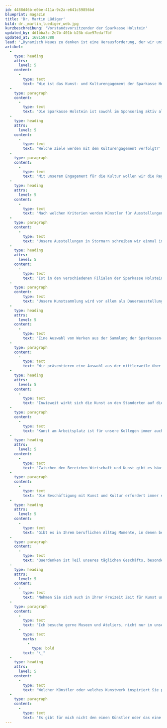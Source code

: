 ```yaml
---
id: 4488d46b-e0be-411a-9c2a-e641c59856bd
blueprint: magazin
title: 'Dr. Martin Lüdiger'
bild: dr._martin_luediger_web.jpg
kurzbeschreibung: 'Vorstandsvorsitzender der Sparkasse Holstein'
updated_by: 4d1bba3c-2e7b-401b-b23b-dae97edaf7bf
updated_at: 1681587388
lead: '„Dynamisch Neues zu denken ist eine Herausforderung, der wir uns täglich stellen.“'
artikel:
  -
    type: heading
    attrs:
      level: 5
    content:
      -
        type: text
        text: 'Wie ist das Kunst- und Kulturengagement der Sparkasse Holstein organisiert? Welche Schwerpunkte gibt es?'
  -
    type: paragraph
    content:
      -
        type: text
        text: 'Die Sparkasse Holstein ist sowohl im Sponsoring aktiv als auch über ihre Stiftungen im Bereich Kunst und Kultur engagiert. Das Engagement der Stiftungen der Sparkasse Holstein im Bereich Kunst und Kultur ist sehr umfassend. In Stormarn werden zum einen Initiativen der Region mit Fördermitteln unterstützt, zum anderen betreiben die Stiftungen die beiden Ausstellungshäuser der Galerie im Marstall Ahrensburg und der Galerie in der Wassermühle Trittau, aber auch das Atelierhaus Trittau. Aus den Ausstellungen speist sich die Kunstsammlung der Sparkassen-Kulturstiftung Stormarn, für die die Stiftungen aus den Ausstellungen ankaufen. Das Kunststipendium in der Wassermühle Trittau wird zudem jährlich ausgelobt und feiert in diesem Jahr 25-jähriges Jubiläum. Neben Stormarn engagieren wir uns auch in Ostholstein für die Kultur.'
  -
    type: heading
    attrs:
      level: 5
    content:
      -
        type: text
        text: 'Welche Ziele werden mit dem Kulturengagement verfolgt?'
  -
    type: paragraph
    content:
      -
        type: text
        text: 'Mit unserem Engagement für die Kultur wollen wir die Region beleben und zu einem attraktiven Umfeld für die Menschen beitragen. Kultur regt an, fördert den Austausch zwischen den Menschen und ist insofern ein wichtiger Standortfaktor für unsere Region.'
  -
    type: heading
    attrs:
      level: 5
    content:
      -
        type: text
        text: "Nach welchen Kriterien werden Künstler für Ausstellungen sowie für die Sammlung\_ausgewählt?"
  -
    type: paragraph
    content:
      -
        type: text
        text: 'Unsere Ausstellungen in Stormarn schreiben wir einmal im Jahr unter einem Jahresthema aus. Aus den eingehenden Bewerbungen wählt unser Beirat für Kunst und Kultur in einer Jurysitzung die Ausstellungen für das folgende Jahr aus. Eine Ausstellung in Trittau wird immer den StipendiatInnen gewidmet. Auch die StipendiatInnen werden über ein Bewerbungsverfahren von einer Fachjury ausgewählt.'
  -
    type: heading
    attrs:
      level: 5
    content:
      -
        type: text
        text: "Ist in den verschiedenen Filialen der Sparkasse Holstein dauerhaft oder\_temporär Kunst zu sehen? Können Filialen auch in Eigenregie Kunst ausstellen?"
  -
    type: paragraph
    content:
        type: text
        text: 'Unsere Kunstsammlung wird vor allem als Dauerausstellung in der Galerie in der Sparkassenfiliale in Bad Oldesloe gezeigt. Einmal im Jahr stellen wir unsere Neuerwerbungen in einer Präsentation der Öffentlichkeit vor. Die einzelnen Filialen zeigen zudem in Eigenregie Ausstellungen in ihren Räumen, wenn sie dafür die Möglichkeiten haben.'
  -
    type: heading
    attrs:
      level: 5
    content:
      -
        type: text
        text: "Eine Auswahl von Werken aus der Sammlung der Sparkassen-Kulturstiftung Stormarn\_ist anlässlich von add art in der Filiale in Wandsbek zu sehen. Worauf können sich die Besucher freuen?"
  -
    type: paragraph
    content:
      -
        type: text
        text: 'Wir präsentieren eine Auswahl aus der mittlerweile über 250 Werke zählenden Sammlung, in der neben vielen Hamburger Künstlern auch Stormarner Künstler vertreten sind. Es werden Werke der Malerei, Fotografie aber auch grafische Arbeiten zu sehen sein.'
  -
    type: heading
    attrs:
      level: 5
    content:
      -
        type: text
        text: "Inwieweit wirkt sich die Kunst an den Standorten auf die Mitarbeiter und auch\_Kunden aus?"
  -
    type: paragraph
    content:
      -
        type: text
        text: 'Kunst am Arbeitsplatz ist für unsere Kollegen immer auch eine Möglichkeit, im beruflichen Umfeld neue Impulse zu sammeln und regt zu Gesprächen vor der Kunst an – mal untereinander, aber auch mit Kunden. Es ist erfreulich, wie viele Menschen Kunst positiv wahrnehmen und gerne darüber sprechen.'
  -
    type: heading
    attrs:
      level: 5
    content:
      -
        type: text
        text: "Zwischen den Bereichen Wirtschaft und Kunst gibt es häufig noch\_Berührungsängste. Ist das aus Ihrer Sicht gerechtfertigt?"
  -
    type: paragraph
    content:
      -
        type: text
        text: 'Die Beschäftigung mit Kunst und Kultur erfordert immer eine gewisse Neugier und Offenheit, auch Ungewohntes an sich heran zu lassen und Neues zu denken. Auch unternehmerischer Erfolg ist nicht möglich, wenn man Neuerungen nicht positiv begegnet und sie in die unternehmerischen Aktivitäten integriert – hier sehen wir eine große Schnittmenge zwischen der wirtschaftlichen und kulturellen Sphäre, die wir auch als Teil unserer Unternehmenskultur begreifen. Dynamisch Neues denken und damit auch langfristig erfolgreich bleiben ist eine Herausforderung, der wir uns täglich stellen.'
  -
    type: heading
    attrs:
      level: 5
    content:
      -
        type: text
        text: "Gibt es in Ihrem beruflichen Alltag Momente, in denen besondere Kreativität oder\_ein „Querdenken“ gefragt ist? Wovon lassen Sie sich dabei leiten?"
  -
    type: paragraph
    content:
      -
        type: text
        text: 'Querdenken ist Teil unseres täglichen Geschäfts, besonders angesichts zunehmender Veränderungen, welche immer rascher auf uns einwirken. Man lässt sich dabei leiten von unternehmerischer Erfahrung und nicht zuletzt vom gesunden Menschenverstand.'
  -
    type: heading
    attrs:
      level: 5
    content:
      -
        type: text
        text: 'Nehmen Sie sich auch in Ihrer Freizeit Zeit für Kunst und Kultur?'
  -
    type: paragraph
    content:
      -
        type: text
        text: 'Ich besuche gerne Museen und Ateliers, nicht nur in unserem Geschäftsgebiet Stormarn und Ostholstein, sondern auch auf Reisen im Ausland. Gerade aktuell war ich im Guggenheim-Museum in Bilbao und habe mir dieses Jahr die documenta 14 in Kassel und die Skulptur Projekte Münster angesehen.'
      -
        type: text
        marks:
          -
            type: bold
        text: "\_"
  -
    type: heading
    attrs:
      level: 5
    content:
      -
        type: text
        text: "Welcher Künstler oder welches Kunstwerk inspiriert Sie persönlich ganz besonders,\_und warum?"
  -
    type: paragraph
    content:
      -
        type: text
        text: 'Es gibt für mich nicht den einen Künstler oder das eine Kunstwerk, oft ist es die Gesamtkomposition aus Gebäude und Außenbereich, den Ausstellungen und den darin präsentierten Werken. Im Guggenheim-Museum in Bilbao haben mir zum Beispiel die Werke von Anselm Kiefer besonders gut gefallen.'
---
```

